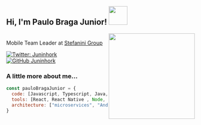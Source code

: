 <h2> Hi, I'm Paulo Braga Junior! <img src="https://media.giphy.com/media/llarwdtFqG63IlqUR1/giphy.gif" width="50"></h2>
<img align='right' src="https://media.giphy.com/media/ZVik7pBtu9dNS/giphy.gif" width="230">
<p>

</br>Mobile Team Leader at <a href="https://stefanini.com/pt-br">Stefanini Group</a>
</em></p>

[![Twitter: Juninhork](https://img.shields.io/twitter/follow/juninhork?style=social)](https://twitter.com/juninhork)
[![GitHub Juninhork](https://img.shields.io/github/followers/juninhork?label=follow&style=social)](https://github.com/juninhork)

### A little more about me...  

```javascript
const pauloBragaJunior = {
  code: [Javascript, Typescript, Java, Kotlin, Swift, HTML, CSS],
  tools: [React, React Native , Node, Styled-Components, Angular , Spring],
  architecture: ["microservices", "Android", "IOS"],
}
```

